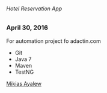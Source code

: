 ###### Hotel Reservation App

### April 30, 2016

For automation project fo adactin.com

* Git 
* Java 7
* Maven
* TestNG

[Mikias Ayalew](http://sqasolution.com)
